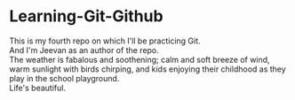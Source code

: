 # Learning-Git-Github
This is my fourth repo on which I'll be practicing Git.
<br>
And I'm Jeevan as an author of the repo.
<br>
The weather is fabalous and soothening; calm and soft breeze of wind, warm sunlight with birds chirping, and kids enjoying their childhood as they play in the school playground.
<br>
Life's beautiful.
